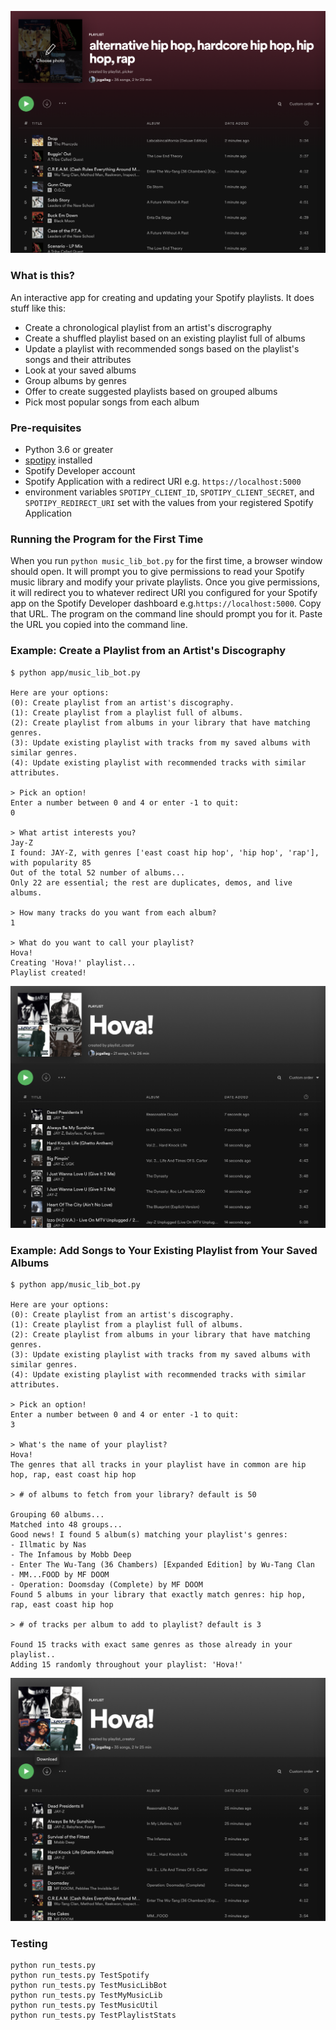 ![Spotify Playlist](https://github.com/okjuan/music-lib-bot/raw/master/imgs/sample3.png)

### What is this?
An interactive app for creating and updating your Spotify playlists. It does stuff like this:
- Create a chronological playlist from an artist's discrography
- Create a shuffled playlist based on an existing playlist full of albums
- Update a playlist with recommended songs based on the playlist's songs and their attributes
- Look at your saved albums
- Group albums by genres
- Offer to create suggested playlists based on grouped albums
- Pick most popular songs from each album

### Pre-requisites
- Python 3.6 or greater
- [spotipy](https://pypi.org/project/spotipy/) installed
- Spotify Developer account
- Spotify Application with a redirect URI e.g. `https://localhost:5000`
- environment variables `SPOTIPY_CLIENT_ID`, `SPOTIPY_CLIENT_SECRET`, and `SPOTIPY_REDIRECT_URI` set with the values from your registered Spotify Application

### Running the Program for the First Time
When you run `python music_lib_bot.py` for the first time, a browser window should open. It will prompt you to give permissions to read your Spotify music library and modify your private playlists. Once you give permissions, it will redirect you to whatever redirect URI you configured for your Spotify app on the Spotify Developer dashboard e.g.`https://localhost:5000`. Copy that URL. The program on the command line should prompt you for it. Paste the URL you copied into the command line.

### Example: Create a Playlist from an Artist's Discography
```
$ python app/music_lib_bot.py

Here are your options:
(0): Create playlist from an artist's discography.
(1): Create playlist from a playlist full of albums.
(2): Create playlist from albums in your library that have matching genres.
(3): Update existing playlist with tracks from my saved albums with similar genres.
(4): Update existing playlist with recommended tracks with similar attributes.

> Pick an option!
Enter a number between 0 and 4 or enter -1 to quit:
0

> What artist interests you?
Jay-Z
I found: JAY-Z, with genres ['east coast hip hop', 'hip hop', 'rap'], with popularity 85
Out of the total 52 number of albums...
Only 22 are essential; the rest are duplicates, demos, and live albums.

> How many tracks do you want from each album?
1

> What do you want to call your playlist?
Hova!
Creating 'Hova!' playlist...
Playlist created!
```

![Discography Playlist](https://github.com/okjuan/music-lib-bot/raw/master/imgs/discographyPlaylist.Example.png)

### Example: Add Songs to Your Existing Playlist from Your Saved Albums
```
$ python app/music_lib_bot.py

Here are your options:
(0): Create playlist from an artist's discography.
(1): Create playlist from a playlist full of albums.
(2): Create playlist from albums in your library that have matching genres.
(3): Update existing playlist with tracks from my saved albums with similar genres.
(4): Update existing playlist with recommended tracks with similar attributes.

> Pick an option!
Enter a number between 0 and 4 or enter -1 to quit:
3

> What's the name of your playlist?
Hova!
The genres that all tracks in your playlist have in common are hip hop, rap, east coast hip hop

> # of albums to fetch from your library? default is 50

Grouping 60 albums...
Matched into 48 groups...
Good news! I found 5 album(s) matching your playlist's genres:
- Illmatic by Nas
- The Infamous by Mobb Deep
- Enter The Wu-Tang (36 Chambers) [Expanded Edition] by Wu-Tang Clan
- MM...FOOD by MF DOOM
- Operation: Doomsday (Complete) by MF DOOM
Found 5 albums in your library that exactly match genres: hip hop, rap, east coast hip hop

> # of tracks per album to add to playlist? default is 3

Found 15 tracks with exact same genres as those already in your playlist..
Adding 15 randomly throughout your playlist: 'Hova!'
```

![Updated Playlist](https://github.com/okjuan/music-lib-bot/raw/master/imgs/updatePlaylist.fromSavedAlbumsWithSameGenres.example.png)


### Testing
```
python run_tests.py
python run_tests.py TestSpotify
python run_tests.py TestMusicLibBot
python run_tests.py TestMyMusicLib
python run_tests.py TestMusicUtil
python run_tests.py TestPlaylistStats
```
